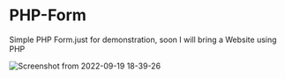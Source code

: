 # PHP-Form
Simple PHP Form.just for demonstration, soon I will bring a Website using PHP

![Screenshot from 2022-09-19 18-39-26](https://user-images.githubusercontent.com/80070216/191124598-c5c13463-b7c2-441b-aab4-a91776d8ad83.png)
